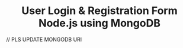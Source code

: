 <h1 align="center">
    <b>User Login & Registration Form<br> Node.js using MongoDB </b> 
<br>
</h1>
// PLS UPDATE MONGODB URI
